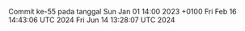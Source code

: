 Commit ke-55 pada tanggal Sun Jan 01 14:00 2023 +0100
Fri Feb 16 14:43:06 UTC 2024
Fri Jun 14 13:28:07 UTC 2024
